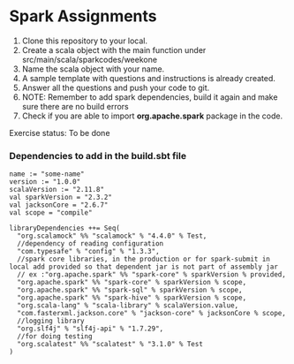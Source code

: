 # **Spark Assignments**

1. Clone this repository to your local.
2. Create a scala object with the main function under src/main/scala/sparkcodes/weekone
3. Name the scala object with your name.
4. A sample template with questions and instructions is already created.
5. Answer all the questions and push your code to git.
6. NOTE: Remember to add spark dependencies, build it again and make sure there are no build errors
7. Check if you are able to import **org.apache.spark** package in the code.

Exercise status: To be done

### **Dependencies to add in the build.sbt file**

```
name := "some-name"
version := "1.0.0"
scalaVersion := "2.11.8"
val sparkVersion = "2.3.2"
val jacksonCore = "2.6.7"
val scope = "compile"

libraryDependencies ++= Seq(
  "org.scalamock" %% "scalamock" % "4.4.0" % Test,
  //dependency of reading configuration
  "com.typesafe" % "config" % "1.3.3",
  //spark core libraries, in the production or for spark-submit in local add provided so that dependent jar is not part of assembly jar
  // ex :"org.apache.spark" %% "spark-core" % sparkVersion % provided,
  "org.apache.spark" %% "spark-core" % sparkVersion % scope,
  "org.apache.spark" %% "spark-sql" % sparkVersion % scope,
  "org.apache.spark" %% "spark-hive" % sparkVersion % scope,
  "org.scala-lang" % "scala-library" % scalaVersion.value,
  "com.fasterxml.jackson.core" % "jackson-core" % jacksonCore % scope,
  //logging library
  "org.slf4j" % "slf4j-api" % "1.7.29",
  //for doing testing
  "org.scalatest" %% "scalatest" % "3.1.0" % Test
)
```
